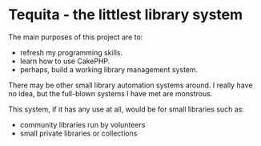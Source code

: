 # Tequita - the littlest library system
The main purposes of this project are to:
* refresh my programming skills.
* learn how to use CakePHP.
* perhaps, build a working library management system.

There may be other small library automation systems around. I really have no 
idea, but the full-blown systems I have met are monstrous.

This system, if it has any use at all, would be for small libraries such as:
* community libraries run by volunteers
* small private libraries or collections
